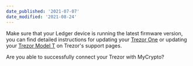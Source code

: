 ```yaml
---
date_published: '2021-07-07'
date_modified: '2021-08-24'
---
```


Make sure that your Ledger device is running the latest firmware version, you can find detailed instructions for updating your [Trezor One](https://wiki.trezor.io/User_manual:Updating_the_Trezor_device_firmware__T1) or updating your [Trezor Model T](https://wiki.trezor.io/User_manual:Updating_the_Trezor_device_firmware) on Trezor's support pages.

Are you able to successfully connect your Trezor with MyCrypto?
